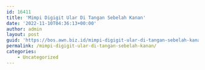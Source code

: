 ```yaml
---
id: 16411
title: 'Mimpi Digigit Ular Di Tangan Sebelah Kanan'
date: '2022-11-10T04:36:13+00:00'
author: admin
layout: post
guid: 'https://bos.awn.biz.id/mimpi-digigit-ular-di-tangan-sebelah-kanan/'
permalink: /mimpi-digigit-ular-di-tangan-sebelah-kanan/
categories:
    - Uncategorized
---
```


